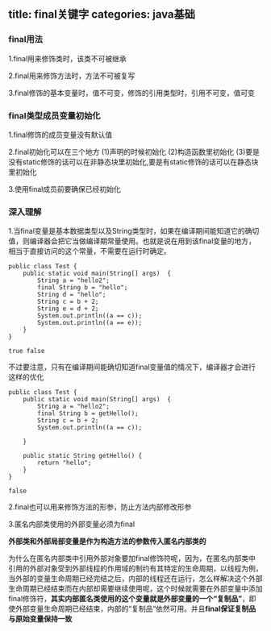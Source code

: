 title: final关键字
categories: java基础
---

### final用法

1.final用来修饰类时，该类不可被继承

2.final用来修饰方法时，方法不可被复写

3.final修饰的基本变量时，值不可变，修饰的引用类型时，引用不可变，值可变

### final类型成员变量初始化

1.final修饰的成员变量没有默认值

2.final初始化可以在三个地方
(1)声明的时候初始化
(2)构造函数里初始化
(3)要是没有static修饰的话可以在非静态块里初始化,要是有static修饰的话可以在静态块里初始化

3.使用final成员前要确保已经初始化

### 深入理解

1.当final变量是基本数据类型以及String类型时，如果在编译期间能知道它的确切值，则编译器会把它当做编译期常量使用。也就是说在用到该final变量的地方，相当于直接访问的这个常量，不需要在运行时确定。

```
public class Test {
    public static void main(String[] args)  {
        String a = "hello2"; 
        final String b = "hello";
        String d = "hello";
        String c = b + 2; 
        String e = d + 2;
        System.out.println((a == c));
        System.out.println((a == e));
    }
}
```

`true false`

不过要注意，只有在编译期间能确切知道final变量值的情况下，编译器才会进行这样的优化

```
public class Test {
    public static void main(String[] args)  {
        String a = "hello2"; 
        final String b = getHello();
        String c = b + 2; 
        System.out.println((a == c));
 
    }
     
    public static String getHello() {
        return "hello";
    }
}
```

`false`

2.final也可以用来修饰方法的形参，防止方法内部修改形参

3.匿名内部类使用的外部变量必须为final

**外部类和外部局部变量是作为构造方法的参数传入匿名内部类的**

为什么在匿名内部类中引用外部对象要加final修饰符呢，因为，在匿名内部类中引用的外部对象受到外部线程的作用域的制约有其特定的生命周期，以线程为例，当外部的变量生命周期已经完结之后，内部的线程还在运行，怎么样解决这个外部生命周期已经结束而在内部却需要继续使用呢，这个时候就需要在外部变量中添加final修饰符，**其实内部匿名类使用的这个变量就是外部变量的一个“复制品”**，即使外部变量生命周期已经结束，内部的“复制品“依然可用。并且**final保证复制品与原始变量保持一致**



